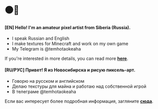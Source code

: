 # ⚫🌊

#### [EN] Hello! I'm an amateur pixel artist from Siberia (Russia). 
- I speak Russian and English
- I make textures for Minecraft and work on my own game
- My Telegram is @temhotaokeaha

If you're interested in more details, you can read more [**here**](http://github.com/temhotaokeaha/temhotaokeaha/README_EXTENDED_EN.md). 

#### [RU/РУС] Привет! Я из Новосибирска и рисую пиксель-арт. 

- Говорю на русском и английском
- Делаю текстуры для майна и работаю над собственной игрой
- В телеграме @temhotaokeaha

Если вас интересует более подробная информация, загляните [**сюда**](http://github.com/temhotaokeaha/temhotaokeaha/README_EXTENDED_RU.md). 
